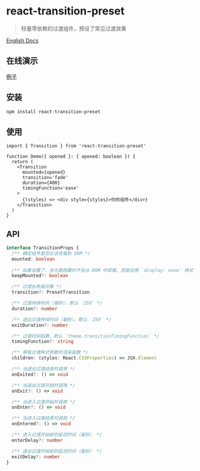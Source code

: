 # react-transition-preset

> 轻量零依赖的过渡组件，预设了常见过渡效果

[English Docs](./README.md)

## 在线演示

[例子](https://hemengke1997.github.io/react-transition-preset/)

## 安装

```bash
npm install react-transition-preset
```

## 使用


```tsx
import { Transition } from 'react-transition-preset'

function Demo({ opened }: { opened: boolean }) {
  return (
    <Transition
      mounted={opened}
      transition='fade'
      duration={400}
      timingFunction='ease'
    >
      {(styles) => <div style={styles}>你的组件</div>}
    </Transition>
  )
}
```

## API

```ts
interface TransitionProps {
  /** 确定组件是否应该挂载到 DOM */
  mounted: boolean
  
  /** 如果设置了，当元素隐藏时不会从 DOM 中卸载，而是应用 `display: none` 样式 */
  keepMounted?: boolean

  /** 过渡名称或对象 */
  transition?: PresetTransition

  /** 过渡持续时间（毫秒），默认 `250` */
  duration?: number

  /** 退出过渡持续时间（毫秒），默认 `250` */
  exitDuration?: number

  /** 过渡时间函数，默认 `theme.transitionTimingFunction` */
  timingFunction?: string

  /** 带有过渡样式参数的渲染函数 */
  children: (styles: React.CSSProperties) => JSX.Element

  /** 当退出过渡结束时调用 */
  onExited?: () => void

  /** 当退出过渡开始时调用 */
  onExit?: () => void

  /** 当进入过渡开始时调用 */
  onEnter?: () => void

  /** 当进入过渡结束时调用 */
  onEntered?: () => void

  /** 进入过渡开始前的延迟时间（毫秒） */
  enterDelay?: number

  /** 退出过渡开始前的延迟时间（毫秒） */
  exitDelay?: number
}
```

